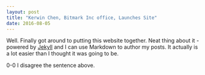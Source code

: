 ```yaml
---
layout: post
title: "Kerwin Chen, Bitmark Inc office, Launches Site"
date: 2016-08-05
---
```


Well. Finally got around to putting this  website together. Neat thing about it - powered by [Jekyll](http://jekyllrb.com) and I can use Markdown to author my posts. It actually is a lot easier than I thought it was going to be.

0-0  I disagree the sentence above.
